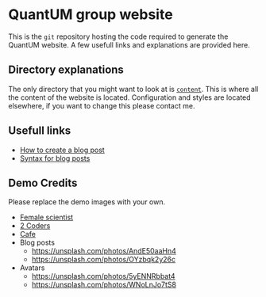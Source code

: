 # QuantUM group website

This is the `git` repository hosting the code required to generate the QuantUM website. A few usefull links and explanations are provided here.

## Directory explanations

The only directory that you might want to look at is [`content`](./content/). This is where all the content of the website is located. Configuration and styles are located elsewhere, if you want to change this please contact me.

## Usefull links

- [How to create a blog post](./docs/how_to_blog_post.md)
- [Syntax for blog posts](./docs/blog_post_syntax.md)

## Demo Credits

Please replace the demo images with your own.

- [Female scientist](https://unsplash.com/photos/uVnRa6mOLOM)
- [2 Coders](https://unsplash.com/photos/kwzWjTnDPLk)
- [Cafe](https://unsplash.com/photos/RnDGGnMEOao)
- Blog posts
  - https://unsplash.com/photos/AndE50aaHn4
  - https://unsplash.com/photos/OYzbqk2y26c
- Avatars
  - https://unsplash.com/photos/5yENNRbbat4
  - https://unsplash.com/photos/WNoLnJo7tS8
